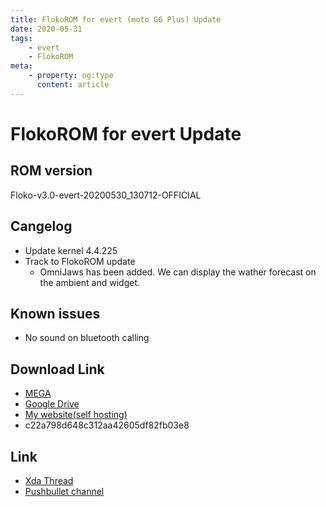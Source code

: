 ```yaml
---
title: FlokoROM for evert (moto G6 Plus) Update
date: 2020-05-31
tags: 
    - evert
    - FlokoROM
meta:
    - property: og:type
      content: article
---
```


# FlokoROM for evert Update

## ROM version

Floko-v3.0-evert-20200530_130712-OFFICIAL

## Cangelog

 - Update kernel 4.4.225
 - Track to FlokoROM update
    - OmniJaws has been added. We can display the wather forecast on the ambient and widget.

## Known issues

- No sound on bluetooth calling

## Download Link

- [MEGA](https://mega.nz/file/YVtXjIBZ#5vrOyh_UwmBTPpTWB1BF9P1hlZPlOamEzE0AveyellE)
- [Google Drive](https://drive.google.com/open?id=1YU2U-yZ2UJN6Ajqqr8mo2ulu48nXswty)
- [My website(self hosting)](https://file.tooth-pick.xyz/Android/FlokoROM/3.0/evert/Floko-v3.0-evert-20200530_130712-OFFICIAL.zip)
- c22a798d648c312aa42605df82fb03e8

## Link

- [Xda Thread](https://forum.xda-developers.com/g6-plus/development/rom-flokorom-v3-0-t4069063)
- [Pushbullet channel](https://www.pushbullet.com/channel?tag=flokorom_evert_release)
<a class="pushbullet-subscribe-widget" data-channel="flokorom_evert_release" data-widget="button" data-size="small"></a>
<script type="text/javascript">(function(){var a=document.createElement('script');a.type='text/javascript';a.async=true;a.src='https://widget.pushbullet.com/embed.js';var b=document.getElementsByTagName('script')[0];b.parentNode.insertBefore(a,b);})();</script>